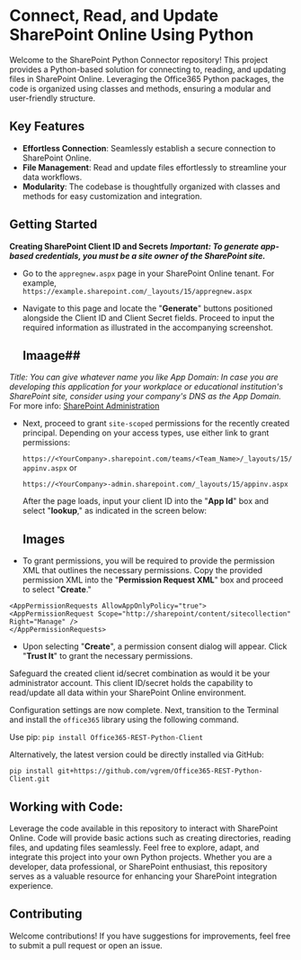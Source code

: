 # Connect, Read, and Update SharePoint Online Using Python

Welcome to the SharePoint Python Connector repository! This project provides a Python-based solution for connecting to, reading, and updating files in SharePoint Online. Leveraging the Office365 Python packages, the code is organized using classes and methods, ensuring a modular and user-friendly structure.

## Key Features
- **Effortless Connection**: Seamlessly establish a secure connection to SharePoint Online.
- **File Management**: Read and update files effortlessly to streamline your data workflows.
- **Modularity**: The codebase is thoughtfully organized with classes and methods for easy customization and integration.

## Getting Started
**Creating SharePoint Client ID and Secrets**
***Important: To generate app-based credentials, you must be a site owner of the SharePoint site.***
- Go to the ```appregnew.aspx``` page in your SharePoint Online tenant. For example,       
           ```https://example.sharepoint.com/_layouts/15/appregnew.aspx```
  
- Navigate to this page and locate the "**Generate**" buttons positioned alongside the Client ID and Client Secret fields. Proceed to input the required information as illustrated in the accompanying screenshot.

  ## Imaage##

*Title: You can give whatever name you like*
*App Domain: In case you are developing this application for your workplace or educational institution's SharePoint site, consider using your company's DNS as the App Domain.*
For more info: [SharePoint Administration](https://learn.microsoft.com/en-us/sharepoint/administration/configure-an-environment-for-apps-for-sharepoint)

- Next, proceed to grant ```site-scoped``` permissions for the recently created principal. Depending on your access types, use either link to grant permissions:
  
  ```https://<YourCompany>.sharepoint.com/teams/<Team_Name>/_layouts/15/appinv.aspx```
  or
  
  ```https://<YourCompany>-admin.sharepoint.com/_layouts/15/appinv.aspx```

  After the page loads, input your client ID into the "**App Id**" box and select "**lookup**," as indicated in the screen below:

  ## Images ##
  
- To grant permissions, you will be required to provide the permission XML that outlines the necessary permissions. Copy the provided permission XML into the "**Permission Request XML**" box and proceed to select "**Create**."
 ```
 <AppPermissionRequests AllowAppOnlyPolicy="true"> 
 <AppPermissionRequest Scope="http://sharepoint/content/sitecollection" Right="Manage" />
 </AppPermissionRequests>
 ```

- Upon selecting "**Create**", a permission consent dialog will appear. Click "**Trust It**" to grant the necessary permissions.

Safeguard the created client id/secret combination as would it be your administrator account. This client ID/secret holds the capability to read/update all data within your SharePoint Online environment.

Configuration settings are now complete. Next, transition to the Terminal and install the ```office365``` library using the following command.

Use pip: 
```pip install Office365-REST-Python-Client```

Alternatively, the latest version could be directly installed via GitHub:

```pip install git+https://github.com/vgrem/Office365-REST-Python-Client.git```

## Working with Code:
Leverage the code available in this repository to interact with SharePoint Online. Code will provide basic actions such as creating directories, reading files, and updating files seamlessly. Feel free to explore, adapt, and integrate this project into your own Python projects. Whether you are a developer, data professional, or SharePoint enthusiast, this repository serves as a valuable resource for enhancing your SharePoint integration experience.

## Contributing
Welcome contributions! If you have suggestions for improvements, feel free to submit a pull request or open an issue.
